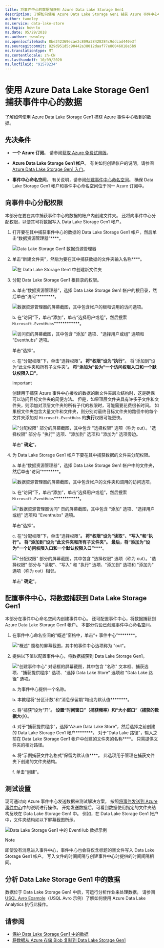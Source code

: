 ```yaml
---
title: 将事件中心的数据捕获到 Azure Data Lake Storage Gen1
description: 了解如何使用 Azure Data Lake Storage Gen1 捕获 Azure 事件中心收到的数据。 首先验证必备组件。
author: twooley
ms.service: data-lake-store
ms.topic: how-to
ms.date: 05/29/2018
ms.author: twooley
ms.openlocfilehash: 8be242369ecae2c809a38428284c9ddcad440e3f
ms.sourcegitcommit: 829d951d5c90442a38012daaf77e86046018e5b9
ms.translationtype: MT
ms.contentlocale: zh-CN
ms.lasthandoff: 10/09/2020
ms.locfileid: "91578234"
---
```

# <a name="use-azure-data-lake-storage-gen1-to-capture-data-from-event-hubs"></a>使用 Azure Data Lake Storage Gen1 捕获事件中心的数据

了解如何使用 Azure Data Lake Storage Gen1 捕获 Azure 事件中心收到的数据。

## <a name="prerequisites"></a>先决条件

* **一个 Azure 订阅**。 请参阅[获取 Azure 免费试用版](https://azure.microsoft.com/pricing/free-trial/)。

* **Azure Data Lake Storage Gen1 帐户**。 有关如何创建帐户的说明，请参阅 [Azure Data Lake Storage Gen1 入门](data-lake-store-get-started-portal.md)。

*  **事件中心命名空间**。 有关说明，请参阅[创建事件中心命名空间](../event-hubs/event-hubs-create.md#create-an-event-hubs-namespace)。 确保 Data Lake Storage Gen1 帐户和事件中心命名空间位于同一 Azure 订阅中。


## <a name="assign-permissions-to-event-hubs"></a>向事件中心分配权限

本部分在要在其中捕获事件中心的数据的帐户内创建文件夹。 还将向事件中心分配权限，以便其可将数据写入 Data Lake Storage Gen1 帐户。 

1. 打开要在其中捕获事件中心的数据的 Data Lake Storage Gen1 帐户，然后单击“数据资源管理器”****。

    ![Data Lake Storage Gen1 数据资源管理器](./media/data-lake-store-archive-eventhub-capture/data-lake-store-open-data-explorer.png "Data Lake Storage Gen1 数据资源管理器")

1.  单击“新建文件夹”，然后为要在其中捕获数据的文件夹输入名称****。

    ![在 Data Lake Storage Gen1 中创建新文件夹](./media/data-lake-store-archive-eventhub-capture/data-lake-store-create-new-folder.png "在 Data Lake Storage Gen1 中创建新文件夹")

1. 分配 Data Lake Storage Gen1 根目录的权限。 

    a. 单击“数据资源管理器”，选择 Data Lake Storage Gen1 帐户的根目录，然后单击“访问”********。

    ![数据资源管理器的屏幕截图，其中包含帐户的根和调用的访问选项。](./media/data-lake-store-archive-eventhub-capture/data-lake-store-assign-permissions-to-root.png "为 Data Lake Storage Gen1 根分配权限")

    b. 在“访问”下，单击“添加”，单击“选择用户或组”，然后搜索 `Microsoft.EventHubs`************。 

    ![访问页的屏幕截图，其中包含 "添加" 选项、"选择用户或组" 选项和 "Eventhubs" 选项。](./media/data-lake-store-archive-eventhub-capture/data-lake-store-assign-eventhub-sp.png "为 Data Lake Storage Gen1 根分配权限")
    
    单击“选择”。

    c. 在“分配权限”下，单击“选择权限”********。 将“权限”设为“执行”********。 将“添加到”设为“此文件夹和所有子文件夹”********。 将“添加为”设为“一个访问权限入口和一个默认权限入口”********。

    > [!IMPORTANT]
    > 创建用于捕获 Azure 事件中心接收的数据的新文件夹层次结构时，这是确保可以访问目标文件夹的简便方法。  但是，如果顶层文件夹具有许多子文件和文件夹，则添加对顶层文件夹的所有子代的权限时，可能需要花费很长时间。  如果根文件夹包含大量文件和文件夹，则分别对最终目标文件夹的路径中的每个文件夹添加对 `Microsoft.EventHubs` 的**执行**权限可能更快。 

    !["分配权限" 部分的屏幕截图，其中包含 "选择权限" 选项（称为 out）。"选择权限" 部分与 "执行" 选项、"添加到" 选项和 "添加为" 选项旁边。](./media/data-lake-store-archive-eventhub-capture/data-lake-store-assign-eventhub-sp1.png "为 Data Lake Storage Gen1 根分配权限")

    单击" **确定**"。

1. 为 Data Lake Storage Gen1 帐户下要在其中捕获数据的文件夹分配权限。

    a. 单击“数据资源管理器”，选择 Data Lake Storage Gen1 帐户中的文件夹，然后单击“访问”********。

    ![数据资源管理器的屏幕截图，其中包含帐户的文件夹和调用的访问选项。](./media/data-lake-store-archive-eventhub-capture/data-lake-store-assign-permissions-to-folder.png "分配 Data Lake Storage Gen1 文件夹的权限")

    b. 在“访问”下，单击“添加”，单击“选择用户或组”，然后搜索 `Microsoft.EventHubs`************。 

    !["数据资源管理器访问" 页的屏幕截图，其中包含 "添加" 选项、"选择用户或组" 选项和 "Eventhubs" 选项。](./media/data-lake-store-archive-eventhub-capture/data-lake-store-assign-eventhub-sp.png "分配 Data Lake Storage Gen1 文件夹的权限")
    
    单击“选择”。

    c. 在“分配权限”下，单击“选择权限”********。 将“权限”设为“读取”、“写入”和“执行”************。 将“添加到”设为“此文件夹和所有子文件夹”********。 最后，将“添加为”设为“一个访问权限入口和一个默认权限入口”********。

    !["分配权限" 部分的屏幕截图，其中包含 "选择权限" 选项（称为 out）。"选择权限" 部分与 "读取"、"写入" 和 "执行" 选项、"添加到" 选项和 "添加为" 选项（称为 out）相邻。](./media/data-lake-store-archive-eventhub-capture/data-lake-store-assign-eventhub-sp-folder.png "分配 Data Lake Storage Gen1 文件夹的权限")
    
    单击" **确定**"。 

## <a name="configure-event-hubs-to-capture-data-to-data-lake-storage-gen1"></a>配置事件中心，将数据捕获到 Data Lake Storage Gen1

本部分在事件中心命名空间内创建事件中心。 还可配置事件中心，将数据捕获到 Azure Data Lake Storage Gen1 帐户。 本部分假设已创建事件中心命名空间。

1. 在事件中心命名空间的“概述”窗格中，单击“+ 事件中心”********。

    !["概述" 窗格的屏幕截图，其中的事件中心选项称为 "out"。](./media/data-lake-store-archive-eventhub-capture/data-lake-store-create-event-hub.png "创建事件中心")

1. 提供以下值以配置事件中心，将数据捕获到 Data Lake Storage Gen1。

    !["创建事件中心" 对话框的屏幕截图，其中包含 "名称" 文本框、捕获选项、"捕获提供程序" 选项、"选择 Data Lake Store" 选项和 "Data Lake 路径" 选项。](./media/data-lake-store-archive-eventhub-capture/data-lake-store-configure-eventhub.png "创建事件中心")

    a. 为事件中心提供一个名称。
    
    b. 本教程将“分区计数”和“消息保留期”均设为默认值********。
    
    c. 将“捕获”设为“开”********。 设置“时间窗口”（捕获频率）和“大小窗口”（捕获的数据大小）********。 
    
    d. 对于“捕获提供程序”，选择“Azure Data Lake Store”，然后选择之前创建的 Data Lake Storage Gen1 帐户********。 对于“Data Lake 路径”，输入之前在 Data Lake Storage Gen1 帐户中创建的文件夹的名称****。 只需提供文件夹的相对路径。

    e. 将“示例捕获文件名格式”保留为默认值****。 此选项用于管理在捕获文件夹下创建的文件夹结构。

    f. 单击“创建”。

## <a name="test-the-setup"></a>测试设置

现可通过向 Azure 事件中心发送数据来测试解决方案。 按照[将事件发送到 Azure 事件中心](../event-hubs/event-hubs-dotnet-framework-getstarted-send.md)中的说明进行操作。 开始发送数据后，可看到数据使用指定的文件夹结构反映在 Data Lake Storage Gen1 中。 例如，在 Data Lake Storage Gen1 帐户中，文件夹结构如以下屏幕截图所示。

![Data Lake Storage Gen1 中的 EventHub 数据示例](./media/data-lake-store-archive-eventhub-capture/data-lake-store-eventhub-data-sample.png "Data Lake Storage Gen1 中的 EventHub 数据示例")

> [!NOTE]
> 即使没有消息进入事件中心，事件中心也会将仅含标题的空文件写入 Data Lake Storage Gen1 帐户。 写入文件的时间间隔与创建事件中心时提供的时间间隔相同。
> 
>

## <a name="analyze-data-in-data-lake-storage-gen1"></a>分析 Data Lake Storage Gen1 中的数据

数据位于 Data Lake Storage Gen1 中后，可运行分析作业来处理数据。 请参阅 [USQL Avro Example](https://github.com/Azure/usql/tree/master/Examples/AvroExamples)（USQL Avro 示例）了解如何使用 Azure Data Lake Analytics 执行此操作。
  

## <a name="see-also"></a>请参阅
* [保护 Data Lake Storage Gen1 中的数据](data-lake-store-secure-data.md)
* [将数据从 Azure 存储 Blob 复制到 Data Lake Storage Gen1](data-lake-store-copy-data-azure-storage-blob.md)
